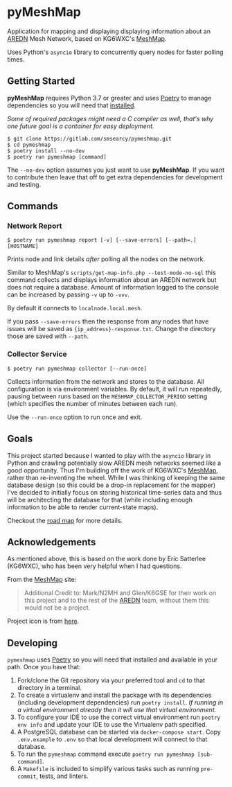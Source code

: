 pyMeshMap
=========

Application for mapping and displaying displaying information about an
[AREDN](https://arednmesh.org/) Mesh Network, based on KG6WXC's
[MeshMap](https://gitlab.kg6wxc.net/mesh/meshmap).

Uses Python's `asyncio` library to concurrently query nodes for faster polling times.


Getting Started
---------------

**pyMeshMap** requires Python 3.7 or greater and
uses [Poetry](https://python-poetry.org/) to manage dependencies
so you will need that [installed](https://python-poetry.org/docs/#installation).

*Some of required packages might need a C compiler as well,
that's why one future goal is a container for easy deployment.*

```shell script
$ git clone https://gitlab.com/smsearcy/pymeshmap.git
$ cd pymeshmap
$ poetry install --no-dev
$ poetry run pymeshmap [command]
```

The `--no-dev` option assumes you just want to use **pyMeshMap**.
If you want to contribute then leave that off to get extra dependencies for development and testing.

Commands
--------

### Network Report
```shell script
$ poetry run pymeshmap report [-v] [--save-errors] [--path=.] [HOSTNAME]
```

Prints node and link details *after* polling all the nodes on the network.

Similar to MeshMap's `scripts/get-map-info.php --test-mode-no-sql`
this command collects and displays information about an AREDN network
but does not require a database.
Amount of information logged to the console can be increased by passing `-v` up to `-vvv`.

By default it connects to `localnode.local.mesh`.

If you pass `--save-errors` then the response from any nodes that have issues
will be saved as `{ip_address}-response.txt`.
Change the directory those are saved with `--path`.

### Collector Service
```shell script
$ poetry run pymeshmap collector [--run-once]
```

Collects information from the network and stores to the database.
All configuration is via environment variables.
By default, it will run repeatedly,
pausing between runs based on the `MESHMAP_COLLECTOR_PERIOD` setting
(which specifies the number of minutes between each run).

Use the `--run-once` option to run once and exit.

Goals
-----

This project started because I wanted to play with the `asyncio` library in Python
and crawling potentially slow AREDN mesh networks seemed like a good opportunity.
Thus I'm building off the work of KG6WXC's [MeshMap](https://gitlab.kg6wxc.net/mesh/meshmap),
rather than re-inventing the wheel.
While I was thinking of keeping the same database design
(so this could be a drop-in replacement for the mapper)
I've decided to initially focus on storing historical time-series data and
thus will be architecting the database for that
(while including enough information to be able to render current-state maps).

Checkout the [road map](ROADMAP.md) for more details.


Acknowledgements
----------------

As mentioned above, this is based on the work done by Eric Satterlee (KG6WXC),
who has been very helpful when I had questions.

From the [MeshMap](https://gitlab.kg6wxc.net/mesh/meshmap) site:

> Additional Credit to: Mark/N2MH and Glen/K6GSE for their work on this project
> and to the rest of the [AREDN](https://arednmesh.org/) team,
> without them this would not be a project.

Project icon is from [here](https://commons.wikimedia.org/wiki/File:FullMeshNetwork.svg).


Developing
----------

`pymeshmap` uses [Poetry](https://python-poetry.org/)
so you will need that installed and available in your path.
Once you have that:

1. Fork/clone the Git repository via your preferred tool
and `cd` to that directory in a terminal.
2. To create a virtualenv and install the package with its dependencies
(including development dependencies) run `poetry install`.
*If running in a virtual environment already then it will use that virtual environment.*
3. To configure your IDE to use the correct virtual environment
run `poetry env info`
and update your IDE to use the Virtualenv path specified.
4. A PostgreSQL database can be started via `docker-compose start`.
Copy `.env.example` to `.env` so that local development will connect to that database.
5. To run the `pymeshmap` command execute `poetry run pymeshmap [sub-command]`.
6. A `Makefile` is included to simplify various tasks such as running `pre-commit`, tests, and linters.
